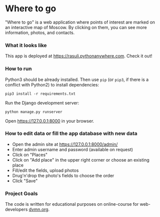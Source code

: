 # Where to go

"Where to go" is a web application where points of interest are marked on an interactive map of Moscow. By clicking on them, you can see more information, photos, and contacts. 

### What it looks like
This app is deployed at https://rasuli.pythonanywhere.com. Check it out!

### How to run
Python3 should be already installed. 
Then use `pip` (or `pip3`, if there is a conflict with Python2) to install dependencies:
```
pip3 install -r requirements.txt
```
Run the Django development server:
```
python manage.py runserver
```
Open https://127.0.0.1:8000 in your browser.

### How to edit data or fill the app database with new data
- Open the admin site at https://127.0.0.1:8000/admin/
- Enter admin username and password (available on request)
- Click on "Places"
- Click on "Add place" in the upper right corner or choose an existing place
- Fill/edit the fields, upload photos
- Drug'n'drop the photo's fields to choose the order
- Click "Save"

### Project Goals

The code is written for educational purposes on online-course for web-developers [dvmn.org](https://dvmn.org/).
